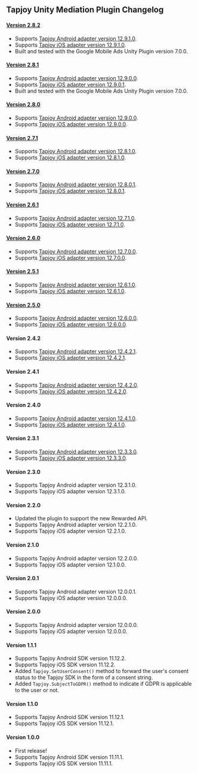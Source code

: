 ## Tapjoy Unity Mediation Plugin Changelog

#### [Version 2.8.2](https://dl.google.com/googleadmobadssdk/mediation/unity/tapjoy/TapjoyUnityAdapter-2.8.2.zip)
- Supports [Tapjoy Android adapter version 12.9.1.0](https://github.com/googleads/googleads-mobile-android-mediation/blob/master/ThirdPartyAdapters/tapjoy/CHANGELOG.md#version-12910).
- Supports [Tapjoy iOS adapter version 12.9.1.0](https://github.com/googleads/googleads-mobile-ios-mediation/blob/master/adapters/Tapjoy/CHANGELOG.md#version-12910).
- Built and tested with the Google Mobile Ads Unity Plugin version 7.0.0.

#### [Version 2.8.1](https://dl.google.com/googleadmobadssdk/mediation/unity/tapjoy/TapjoyUnityAdapter-2.8.1.zip)
- Supports [Tapjoy Android adapter version 12.9.0.0](https://github.com/googleads/googleads-mobile-android-mediation/blob/master/ThirdPartyAdapters/tapjoy/CHANGELOG.md#version-12900).
- Supports [Tapjoy iOS adapter version 12.9.0.1](https://github.com/googleads/googleads-mobile-ios-mediation/blob/master/adapters/Tapjoy/CHANGELOG.md#version-12901).
- Built and tested with the Google Mobile Ads Unity Plugin version 7.0.0.

#### [Version 2.8.0](https://dl.google.com/googleadmobadssdk/mediation/unity/tapjoy/TapjoyUnityAdapter-2.8.0.zip)
- Supports [Tapjoy Android adapter version 12.9.0.0](https://github.com/googleads/googleads-mobile-android-mediation/blob/master/ThirdPartyAdapters/tapjoy/CHANGELOG.md#version-12900).
- Supports [Tapjoy iOS adapter version 12.9.0.0](https://github.com/googleads/googleads-mobile-ios-mediation/blob/master/adapters/Tapjoy/CHANGELOG.md#version-12900).

#### [Version 2.7.1](https://dl.google.com/googleadmobadssdk/mediation/unity/tapjoy/TapjoyUnityAdapter-2.7.1.zip)
- Supports [Tapjoy Android adapter version 12.8.1.0](https://github.com/googleads/googleads-mobile-android-mediation/blob/master/ThirdPartyAdapters/tapjoy/CHANGELOG.md#version-12810).
- Supports [Tapjoy iOS adapter version 12.8.1.0](https://github.com/googleads/googleads-mobile-ios-mediation/blob/master/adapters/Tapjoy/CHANGELOG.md#version-12810).

#### [Version 2.7.0](https://dl.google.com/googleadmobadssdk/mediation/unity/tapjoy/TapjoyUnityAdapter-2.7.0.zip)
- Supports [Tapjoy Android adapter version 12.8.0.1](https://github.com/googleads/googleads-mobile-android-mediation/blob/master/ThirdPartyAdapters/tapjoy/CHANGELOG.md#version-12801).
- Supports [Tapjoy iOS adapter version 12.8.0.1](https://github.com/googleads/googleads-mobile-ios-mediation/blob/master/adapters/Tapjoy/CHANGELOG.md#version-12801).

#### [Version 2.6.1](https://dl.google.com/googleadmobadssdk/mediation/unity/tapjoy/TapjoyUnityAdapter-2.6.1.zip)
- Supports [Tapjoy Android adapter version 12.7.1.0](https://github.com/googleads/googleads-mobile-android-mediation/blob/master/ThirdPartyAdapters/tapjoy/CHANGELOG.md#version-12710).
- Supports [Tapjoy iOS adapter version 12.7.1.0](https://github.com/googleads/googleads-mobile-ios-mediation/blob/master/adapters/Tapjoy/CHANGELOG.md#version-12710).

#### [Version 2.6.0](https://dl.google.com/googleadmobadssdk/mediation/unity/tapjoy/TapjoyUnityAdapter-2.6.0.zip)
- Supports [Tapjoy Android adapter version 12.7.0.0](https://github.com/googleads/googleads-mobile-android-mediation/blob/master/ThirdPartyAdapters/tapjoy/CHANGELOG.md#version-12700).
- Supports [Tapjoy iOS adapter version 12.7.0.0](https://github.com/googleads/googleads-mobile-ios-mediation/blob/master/adapters/Tapjoy/CHANGELOG.md#version-12700).

#### [Version 2.5.1](https://dl.google.com/googleadmobadssdk/mediation/unity/tapjoy/TapjoyUnityAdapter-2.5.1.zip)
- Supports [Tapjoy Android adapter version 12.6.1.0](https://github.com/googleads/googleads-mobile-android-mediation/blob/master/ThirdPartyAdapters/tapjoy/CHANGELOG.md#version-12610).
- Supports [Tapjoy iOS adapter version 12.6.1.0](https://github.com/googleads/googleads-mobile-ios-mediation/blob/master/adapters/Tapjoy/CHANGELOG.md#version-12610).

#### [Version 2.5.0](https://dl.google.com/googleadmobadssdk/mediation/unity/tapjoy/TapjoyUnityAdapter-2.5.0.zip)
- Supports [Tapjoy Android adapter version 12.6.0.0](https://github.com/googleads/googleads-mobile-android-mediation/blob/master/ThirdPartyAdapters/tapjoy/CHANGELOG.md#version-12600).
- Supports [Tapjoy iOS adapter version 12.6.0.0](https://github.com/googleads/googleads-mobile-ios-mediation/blob/master/adapters/Tapjoy/CHANGELOG.md#version-12600).

#### Version 2.4.2
- Supports [Tapjoy Android adapter version 12.4.2.1](https://github.com/googleads/googleads-mobile-android-mediation/blob/master/ThirdPartyAdapters/tapjoy/CHANGELOG.md#version-12421).
- Supports [Tapjoy iOS adapter version 12.4.2.1](https://github.com/googleads/googleads-mobile-ios-mediation/blob/master/adapters/Tapjoy/CHANGELOG.md#version-12421).

#### Version 2.4.1
- Supports [Tapjoy Android adapter version 12.4.2.0](https://github.com/googleads/googleads-mobile-android-mediation/blob/master/ThirdPartyAdapters/tapjoy/CHANGELOG.md#version-12420).
- Supports [Tapjoy iOS adapter version 12.4.2.0](https://github.com/googleads/googleads-mobile-ios-mediation/blob/master/adapters/Tapjoy/CHANGELOG.md#version-12420).

#### Version 2.4.0
- Supports [Tapjoy Android adapter version 12.4.1.0](https://github.com/googleads/googleads-mobile-android-mediation/blob/master/ThirdPartyAdapters/tapjoy/CHANGELOG.md#version-12410).
- Supports [Tapjoy iOS adapter version 12.4.1.0](https://github.com/googleads/googleads-mobile-ios-mediation/blob/master/adapters/Tapjoy/CHANGELOG.md#version-12410).

#### Version 2.3.1
- Supports [Tapjoy Android adapter version 12.3.3.0](https://github.com/googleads/googleads-mobile-android-mediation/blob/master/ThirdPartyAdapters/tapjoy/CHANGELOG.md#version-12330).
- Supports [Tapjoy iOS adapter version 12.3.3.0](https://github.com/googleads/googleads-mobile-ios-mediation/blob/master/adapters/Tapjoy/CHANGELOG.md#version-12330).

#### Version 2.3.0
- Supports Tapjoy Android adapter version 12.3.1.0.
- Supports Tapjoy iOS adapter version 12.3.1.0.

#### Version 2.2.0
- Updated the plugin to support the new Rewarded API.
- Supports Tapjoy Android adapter version 12.2.1.0.
- Supports Tapjoy iOS adapter version 12.2.1.0.

#### Version 2.1.0
- Supports Tapjoy Android adapter version 12.2.0.0.
- Supports Tapjoy iOS adapter version 12.1.0.0.

#### Version 2.0.1
- Supports Tapjoy Android adapter version 12.0.0.1.
- Supports Tapjoy iOS adapter version 12.0.0.0.

#### Version 2.0.0
- Supports Tapjoy Android adapter version 12.0.0.0.
- Supports Tapjoy iOS adapter version 12.0.0.0.

#### Version 1.1.1
- Supports Tapjoy Android SDK version 11.12.2.
- Supports Tapjoy iOS SDK version 11.12.2.
- Added `Tapjoy.SetUserConsent()` method to forward the user's consent status to the Tapjoy SDK in the form of a consent string.
- Added `Tapjoy.SubjectToGDPR()` method to indicate if GDPR is applicable to the user or not.

#### Version 1.1.0
- Supports Tapjoy Android SDK version 11.12.1.
- Supports Tapjoy iOS SDK version 11.12.1.

#### Version 1.0.0
- First release!
- Supports Tapjoy Android SDK version 11.11.1.
- Supports Tapjoy iOS SDK version 11.11.1.
